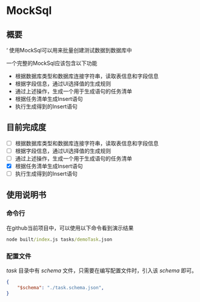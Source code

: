 # MockSql

## 概要
‘
使用MockSql可以用来批量创建测试数据到数据库中

一个完整的MockSql应该包含以下功能

* 根据数据库类型和数据库连接字符串，读取表信息和字段信息
* 根据字段信息，通过UI选择值的生成规则
* 通过上述操作，生成一个用于生成语句的任务清单
* 根据任务清单生成Insert语句
* 执行生成得到的Insert语句

## 目前完成度

* [ ] 根据数据库类型和数据库连接字符串，读取表信息和字段信息
* [ ] 根据字段信息，通过UI选择值的生成规则
* [ ] 通过上述操作，生成一个用于生成语句的任务清单
* [x] 根据任务清单生成Insert语句
* [ ] 执行生成得到的Insert语句

## 使用说明书

### 命令行

在github当前项目中，可以使用以下命令看到演示结果

```cmd
node built/index.js tasks/demoTask.json
```

### 配置文件

*task* 目录中有 *schema* 文件，只需要在编写配置文件时，引入该 *schema* 即可。

```json
{
    "$schema": "./task.schema.json",
}
```